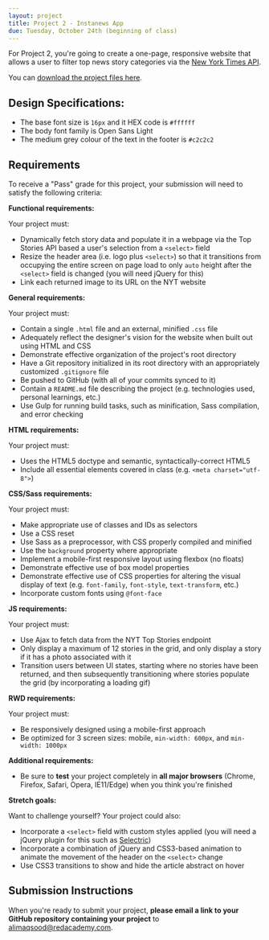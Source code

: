 ```yaml
---
layout: project
title: Project 2 - Instanews App
due: Tuesday, October 24th (beginning of class)
---
```


For Project 2, you're going to create a one-page, responsive website that allows a user to filter top news story categories via the [New York Times API](http://developer.nytimes.com/docs/top_stories_api/).

You can [download the project files here](https://s3-us-west-2.amazonaws.com/red-wdp/project-files/project-02.zip).

## Design Specifications:

- The base font size is `16px` and it HEX code is `#ffffff`
- The body font family is Open Sans Light
- The medium grey colour of the text in the footer is `#c2c2c2`

## Requirements

To receive a "Pass" grade for this project, your submission will need to satisfy the following criteria:

**Functional requirements:**

Your project must:

- Dynamically fetch story data and populate it in a webpage via the Top Stories API based a user's selection from a `<select>` field
- Resize the header area (i.e. logo plus `<select>`) so that it transitions from occupying the entire screen on page load to only `auto` height after the `<select>` field is changed (you will need jQuery for this)
- Link each returned image to its URL on the NYT website

**General requirements:**

Your project must:

- Contain a single `.html` file and an external, minified `.css` file
- Adequately reflect the designer's vision for the website when built out using HTML and CSS
- Demonstrate effective organization of the project's root directory
- Have a Git repository initialized in its root directory with an appropriately customized `.gitignore` file
- Be pushed to GitHub (with all of your commits synced to it)
- Contain a `README.md` file describing the project (e.g. technologies used, personal learnings, etc.)
- Use Gulp for running build tasks, such as minification, Sass compilation, and error checking

**HTML requirements:**

Your project must:

- Uses the HTML5 doctype and semantic, syntactically-correct HTML5
- Include all essential elements covered in class (e.g. `<meta charset="utf-8">`)

**CSS/Sass requirements:**

Your project must:

- Make appropriate use of classes and IDs as selectors
- Use a CSS reset
- Use Sass as a preprocessor, with CSS properly compiled and minified
- Use the `background` property where appropriate
- Implement a mobile-first responsive layout using flexbox (no floats)
- Demonstrate effective use of box model properties
- Demonstrate effective use of CSS properties for altering the visual display of text (e.g. `font-family`, `font-style`, `text-transform`, etc.)
- Incorporate custom fonts using `@font-face`

**JS requirements:**

Your project must:

- Use Ajax to fetch data from the NYT Top Stories endpoint
- Only display a maximum of 12 stories in the grid, and only display a story if it has a photo associated with it
- Transition users between UI states, starting where no stories have been returned, and then subsequently transitioning where stories populate the grid (by incorporating a loading gif)

**RWD requirements:**

Your project must:

- Be responsively designed using a mobile-first approach
- Be optimized for 3 screen sizes: mobile, `min-width: 600px`, and `min-width: 1000px`

**Additional requirements:**

- Be sure to **test** your project completely in **all major browsers** (Chrome, Firefox, Safari, Opera, IE11/Edge) when you think you're finished

**Stretch goals:**

Want to challenge yourself? Your project could also:

- Incorporate a `<select>` field with custom styles applied (you will need a jQuery plugin for this such as [Selectric](http://selectric.js.org/))
- Incorporate a combination of jQuery and CSS3-based animation to animate the movement of the header on the `<select>` change 
- Use CSS3 transitions to show and hide the article abstract on hover

## Submission Instructions

When you're ready to submit your project, **please email a link to your GitHub repository containing your project** to alimaqsood@redacademy.com.
